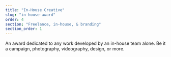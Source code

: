 ```yaml
---
title: "In-House Creative"
slug: "in-house-award"
order: 4
section: "Freelance, in-house, & branding"
section_order: 1
---
```


An award dedicated to any work developed by an in-house team alone. Be it a campaign, photography, videography, design, or more.